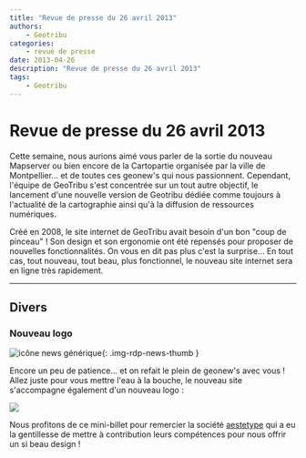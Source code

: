 ```yaml
---
title: "Revue de presse du 26 avril 2013"
authors:
    - Geotribu
categories:
    - revue de presse
date: 2013-04-26
description: "Revue de presse du 26 avril 2013"
tags:
    - Geotribu
---
```


# Revue de presse du 26 avril 2013

Cette semaine, nous aurions aimé vous parler de la sortie du nouveau Mapserver ou bien encore de la Cartopartie organisée par la ville de Montpellier... et de toutes ces geonew's qui nous passionnent. Cependant, l'équipe de GeoTribu s'est concentrée sur un tout autre objectif, le lancement d'une nouvelle version de Geotribu dédiée comme toujours à l'actualité de la cartographie ainsi qu'à la diffusion de ressources numériques.

Créé en 2008, le site internet de GeoTribu avait besoin d'un bon "coup de pinceau" ! Son design et son ergonomie ont été repensés pour proposer de nouvelles fonctionnalités. On vous en dit pas plus c'est la surprise... En tout cas, tout nouveau, tout beau, plus fonctionnel, le nouveau site internet sera en ligne très rapidement.

----

## Divers

### Nouveau logo

![icône news générique](https://cdn.geotribu.fr/img/internal/icons-rdp-news/news.png "News Geotribu"){: .img-rdp-news-thumb }

Encore un peu de patience... et on refait le plein de geonew's avec vous ! Allez juste pour vous mettre l'eau à la bouche, le nouveau site s'accompagne également d'un nouveau logo :

![](https://cdn.geotribu.fr/img/articles-blog-rdp/divers/logogeotribu.png)

Nous profitons de ce mini-billet pour remercier la société [aestetype](https://aestetype.com) qui a eu la gentillesse de mettre à contribution leurs compétences pour nous offrir un si beau design !
